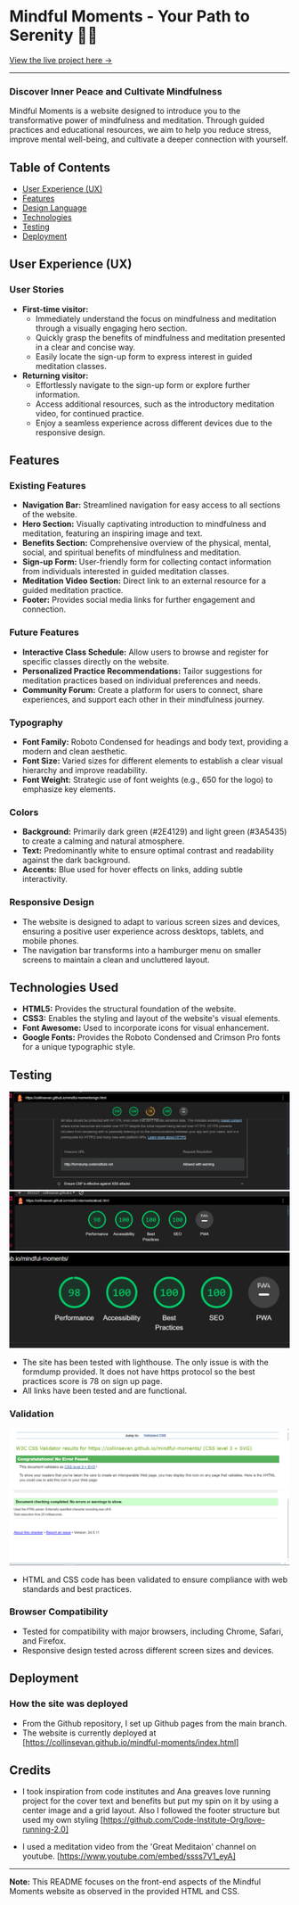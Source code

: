 # Mindful Moments - Your Path to Serenity 🧘‍♂️

[View the live project here →]([https://collinsevan.github.io/mindful-moments/])

---

### Discover Inner Peace and Cultivate Mindfulness

Mindful Moments is a website designed to introduce you to the transformative power of mindfulness and meditation. Through guided practices and educational resources, we aim to help you reduce stress, improve mental well-being, and cultivate a deeper connection with yourself.

## Table of Contents

- [User Experience (UX)](#user-experience-ux)
- [Features](#existing-features)
- [Design Language](#design-language)
- [Technologies](#technologies)
- [Testing](#testing)
- [Deployment](#deployment)

## User Experience (UX)

### User Stories

- **First-time visitor:**
    - Immediately understand the focus on mindfulness and meditation through a visually engaging hero section.
    - Quickly grasp the benefits of mindfulness and meditation presented in a clear and concise way.
    - Easily locate the sign-up form to express interest in guided meditation classes.
- **Returning visitor:**
    - Effortlessly navigate to the sign-up form or explore further information.
    - Access additional resources, such as the introductory meditation video, for continued practice.
    - Enjoy a seamless experience across different devices due to the responsive design.

## Features

### Existing Features

- **Navigation Bar:** Streamlined navigation for easy access to all sections of the website.
- **Hero Section:** Visually captivating introduction to mindfulness and meditation, featuring an inspiring image and text.
- **Benefits Section:** Comprehensive overview of the physical, mental, social, and spiritual benefits of mindfulness and meditation.
- **Sign-up Form:** User-friendly form for collecting contact information from individuals interested in guided meditation classes.
- **Meditation Video Section:** Direct link to an external resource for a guided meditation practice.
- **Footer:** Provides social media links for further engagement and connection.

### Future Features

- **Interactive Class Schedule:** Allow users to browse and register for specific classes directly on the website.
- **Personalized Practice Recommendations:** Tailor suggestions for meditation practices based on individual preferences and needs.
- **Community Forum:** Create a platform for users to connect, share experiences, and support each other in their mindfulness journey.

### Typography

- **Font Family:** Roboto Condensed for headings and body text, providing a modern and clean aesthetic.
- **Font Size:** Varied sizes for different elements to establish a clear visual hierarchy and improve readability.
- **Font Weight:** Strategic use of font weights (e.g., 650 for the logo) to emphasize key elements.

### Colors

- **Background:** Primarily dark green (#2E4129) and light green (#3A5435) to create a calming and natural atmosphere.
- **Text:** Predominantly white to ensure optimal contrast and readability against the dark background.
- **Accents:** Blue used for hover effects on links, adding subtle interactivity.

### Responsive Design

- The website is designed to adapt to various screen sizes and devices, ensuring a positive user experience across desktops, tablets, and mobile phones.
- The navigation bar transforms into a hamburger menu on smaller screens to maintain a clean and uncluttered layout.

## Technologies Used

- **HTML5:** Provides the structural foundation of the website.
- **CSS3:** Enables the styling and layout of the website's visual elements.
- **Font Awesome:** Used to incorporate icons for visual enhancement.
- **Google Fonts:** Provides the Roboto Condensed and Crimson Pro fonts for a unique typographic style.

## Testing
![Sign-up-audit](assets/images/sign-test-formdump.png)
![About-us-audit](assets/images/about-lighthouse.png)
![Index-audit](assets/images/index-lighthouse.png)
- The site has been tested with lighthouse. The only issue is with the formdump provided. It does not have https protocol so the best practices score is 78 on sign up page. 
- All links have been tested and are functional.

### Validation
![CSS Validated](assets/images/css-validated.png)
![HTML Validated](assets/images/html-validated.png)
- HTML and CSS code has been validated to ensure compliance with web standards and best practices.

### Browser Compatibility

- Tested for compatibility with major browsers, including Chrome, Safari, and Firefox.
- Responsive design tested across different screen sizes and devices.

## Deployment

### How the site was deployed

- From the Github repository, I set up Github pages from the main branch.
- The website is currently deployed at [https://collinsevan.github.io/mindful-moments/index.html]

## Credits

- I took inspiration from code institutes and Ana greaves love running project for the cover text and benefits but put my spin on it by using a center image and a grid layout. Also I followed the footer structure but used my own styling [https://github.com/Code-Institute-Org/love-running-2.0]

- I used a meditation video from the 'Great Meditaion' channel on youtube. [https://www.youtube.com/embed/ssss7V1_eyA]

---

**Note:** This README focuses on the front-end aspects of the Mindful Moments website as observed in the provided HTML and CSS.

